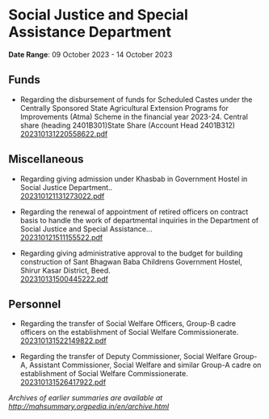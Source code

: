 # Social Justice and Special Assistance Department

**Date Range**: 09 October 2023 - 14 October 2023


## Funds
- Regarding the disbursement of funds for Scheduled Castes under the Centrally Sponsored State Agricultural Extension Programs for Improvements (Atma) Scheme in the financial year 2023-24. Central share (heading 2401B301)State Share (Account Head 2401B312)\
  [202310131220558622.pdf](https://gr.maharashtra.gov.in/Site/Upload/Government%20Resolutions/English/202310131220558622.pdf)

## Miscellaneous
- Regarding giving admission under Khasbab in Government Hostel in Social Justice Department..\
  [202310121131273022.pdf](https://gr.maharashtra.gov.in/Site/Upload/Government%20Resolutions/English/202310121131273022.pdf)

- Regarding the renewal of appointment of retired officers on contract basis to handle the work of departmental inquiries in the Department of Social Justice and Special Assistance...\
  [202310121511155522.pdf](https://gr.maharashtra.gov.in/Site/Upload/Government%20Resolutions/English/202310121511155522.pdf)

- Regarding giving administrative approval to the budget for building construction of Sant Bhagwan Baba Childrens Government Hostel, Shirur Kasar District, Beed.\
  [202310131500445222.pdf](https://gr.maharashtra.gov.in/Site/Upload/Government%20Resolutions/English/202310131500445222.pdf)

## Personnel
- Regarding the transfer of Social Welfare Officers, Group-B cadre officers on the establishment of Social Welfare Commissionerate.\
  [202310131522149822.pdf](https://gr.maharashtra.gov.in/Site/Upload/Government%20Resolutions/English/202310131522149822.pdf)

- Regarding the transfer of Deputy Commissioner, Social Welfare Group-A, Assistant Commissioner, Social Welfare and similar Group-A cadre on establishment of Social Welfare Commissionerate.\
  [202310131526417922.pdf](https://gr.maharashtra.gov.in/Site/Upload/Government%20Resolutions/English/202310131526417922.pdf)


*Archives of earlier summaries are available at http://mahsummary.orgpedia.in/en/archive.html*